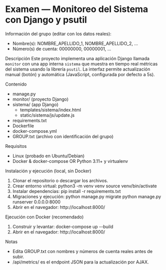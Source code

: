 # Examen — Monitoreo del Sistema con Django y psutil

Información del grupo (editar con los datos reales):
- Nombre(s): NOMBRE_APELLIDO_1, NOMBRE_APELLIDO_2, ...
- Número(s) de cuenta: 00000000, 00000001, ...

Descripción
Este proyecto implementa una aplicación Django llamada `monitor` con una app interna `sistema` que muestra en tiempo real métricas del sistema usando la librería `psutil`. La interfaz permite actualización manual (botón) y automática (JavaScript, configurada por defecto a 5s).

Contenido
- manage.py
- monitor/ (proyecto Django)
- sistema/ (app Django)
  - templates/sistema/index.html
  - static/sistema/js/update.js
- requirements.txt
- Dockerfile
- docker-compose.yml
- GROUP.txt (archivo con identificación del grupo)

Requisitos
- Linux (probado en Ubuntu/Debian)
- Docker & docker-compose OR Python 3.11+ y virtualenv

Instalación y ejecución (local, sin Docker)
1. Clonar el repositorio o descargar los archivos.
2. Crear entorno virtual:
   python3 -m venv venv
   source venv/bin/activate
3. Instalar dependencias:
   pip install -r requirements.txt
4. Migraciones y ejecución:
   python manage.py migrate
   python manage.py runserver 0.0.0.0:8000
5. Abrir en el navegador: http://localhost:8000/

Ejecución con Docker (recomendado)
1. Construir y levantar:
   docker-compose up --build
2. Abrir en el navegador: http://localhost:8000/

Notas
- Edita GROUP.txt con nombres y números de cuenta reales antes de subir.
- /api/metrics/ es el endpoint JSON para la actualización por AJAX.
